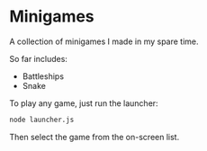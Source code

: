 # Minigames
A collection of minigames I made in my spare time.

So far includes:
- Battleships
- Snake

To play any game, just run the launcher:
```bash
node launcher.js
```
Then select the game from the on-screen list.
